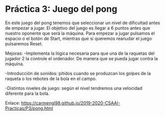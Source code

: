 # Práctica 3: Juego del pong

En este juego del pong tenemos que seleccionar un nivel de dificultad antes de empezar a jugar. El objetivo del juego es llegar a 6 puntos antes que nuestro oponente que será la máquina.
Para empezar a jugar pulsamos el espacio o el botón de Start, mientras que si queremos reanudar el juego pulsaremos Reset.

Mejoras:
-Implementa la lógica necesaria para que una de la raquetas del jugador 2 la controle el ordenador. De manera que se pueda jugar contra la máquina.

-Introducción de sonidos: pitidos cuando se produzcan los golpes de la raqueta o los rebotes de la bola en el campo.

-Distintos niveles de juego: según el nivel tendremos una velocidad diferente para la bola.

Enlace:
https://carmengl98.github.io/2019-2020-CSAAI-Practicas/P3/pong.html

